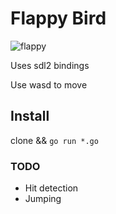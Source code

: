 # Flappy Bird
![flappy](http://d.pr/i/UjwyY+)

Uses sdl2 bindings

Use wasd to move

## Install
clone && `go run *.go`

### TODO
- Hit detection
- Jumping

